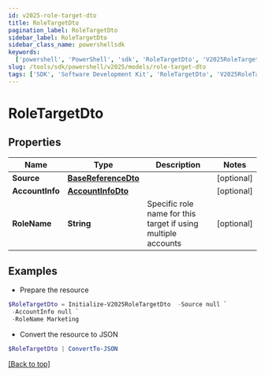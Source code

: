 ```yaml
---
id: v2025-role-target-dto
title: RoleTargetDto
pagination_label: RoleTargetDto
sidebar_label: RoleTargetDto
sidebar_class_name: powershellsdk
keywords:
  ['powershell', 'PowerShell', 'sdk', 'RoleTargetDto', 'V2025RoleTargetDto']
slug: /tools/sdk/powershell/v2025/models/role-target-dto
tags: ['SDK', 'Software Development Kit', 'RoleTargetDto', 'V2025RoleTargetDto']
---
```


# RoleTargetDto

## Properties

| Name | Type | Description | Notes |
| --- | --- | --- | --- |
| **Source** | [**BaseReferenceDto**](base-reference-dto) |  | [optional] |
| **AccountInfo** | [**AccountInfoDto**](account-info-dto) |  | [optional] |
| **RoleName** | **String** | Specific role name for this target if using multiple accounts | [optional] |

## Examples

- Prepare the resource

```powershell
$RoleTargetDto = Initialize-V2025RoleTargetDto  -Source null `
 -AccountInfo null `
 -RoleName Marketing
```

- Convert the resource to JSON

```powershell
$RoleTargetDto | ConvertTo-JSON
```

[[Back to top]](#)
